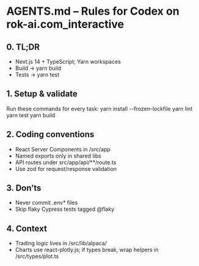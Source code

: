 ﻿# AGENTS.md – Rules for Codex on rok-ai.com_interactive

## 0. TL;DR
- Next.js 14 + TypeScript; Yarn workspaces
- Build → yarn build
- Tests → yarn test

## 1. Setup & validate
Run these commands for every task:
yarn install --frozen-lockfile
yarn lint
yarn test
yarn build

## 2. Coding conventions
- React Server Components in /src/app
- Named exports only in shared libs
- API routes under src/app/api/**/route.ts
- Use zod for request/response validation

## 3. Don’ts
- Never commit .env* files
- Skip flaky Cypress tests tagged @flaky

## 4. Context
- Trading logic lives in /src/lib/alpaca/
- Charts use react-plotly.js; if types break, wrap helpers in /src/types/plot.ts
